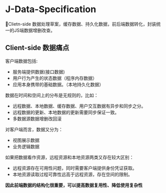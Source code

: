 # J-Data-Specification
💜Clietn-side 数据处理草案，缓存数据、持久化数据，前后端数据转化，封装统一的JS端数据增删改查。


## Client-side 数据痛点

客户端数据包括:
- 服务端提供数据(接口数据)
- 用户行为产生的状态数据（程序内存数据）
- 应用本身携带的基础数据。（本地持久化数据）

数据在时间和空间上的分布是无规则的，比如：
- 远程数据、本地数据、缓存数据、用户交互数据有异步和同步之分。
- 远程数据的更新、本地数据的更新需要同步保证一致。
- 多数据源数据增删改回滚

对客户端而言，数据又分为：
- 视图展示数据
- 业务逻辑数据

如果把数据看作资源，远程资源和本地资源两类又存在较大区别：
- 远程资源存在可用性问题，同时需要客户端提供身份凭证获取。
- 本地资源读取过程可靠性远高于远程资源，存在空间的限制。

**因此前端数据的结构化很重要，可以提高数据复用性、降低使用复杂性**


